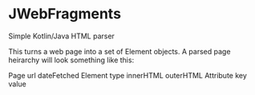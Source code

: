 # JWebFragments
Simple Kotlin/Java HTML parser

This turns a web page into a set of Element objects. A parsed page heirarchy will look something like this:

Page
 url
 dateFetched
 Element
  type
  innerHTML
  outerHTML
  Attribute
    key
    value
